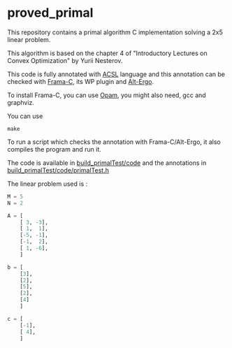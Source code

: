 # proved_primal

This repository contains a primal algorithm C implementation solving a
2x5 linear problem.

This algorithm is based on the chapter 4 of
"Introductory Lectures on Convex Optimization" by Yurii Nesterov.

This code is fully annotated with [ACSL](https://frama-c.com/acsl.html)
language and this annotation can be checked with
[Frama-C](https://frama-c.com/index.html),
its WP plugin and [Alt-Ergo](http://alt-ergo.lri.fr/).

To install Frama-C, you can use [Opam](https://opam.ocaml.org/), you
might also need, gcc and graphviz.

You can use

```
make
```
To run a script which checks the annotation with Frama-C/Alt-Ergo, it also
compiles the program and run it.

The code is available in [build_primalTest/code](build_primalTest/code) and the annotations in
[build_primalTest/code/primalTest.h](build_primalTest/code/primalTest.h)

The linear problem used is :

```python
M = 5
N = 2

A = [
    [ 3, -3],
    [ 1,  1],
    [-5, -1],
    [-1,  2],
    [ 1, -6],
    ]

b = [
    [3],
    [2],
    [5],
    [2],
    [4]
    ]

c = [
    [-1],
    [ 4],
    ]
```
